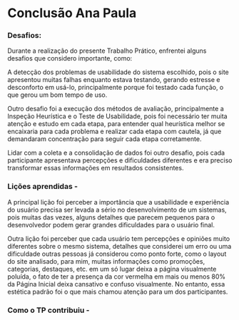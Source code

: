 # Conclusão Ana Paula 

### Desafios:
Durante a realização do presente Trabalho Prático, enfrentei alguns desafios que considero importante, como:

A detecção dos problemas de usabilidade do sistema escolhido, pois o site apresentou muitas falhas enquanto estava testando, gerando estresse e desconforto em usá-lo, principalmente porque foi testado cada função, o que gerou um bom tempo de uso.

Outro desafio foi a execução dos métodos de avaliação, principalmente a Inspeção Heurística e o Teste de Usabilidade, pois foi necessário ter muita atenção e estudo em cada etapa, para entender qual heurística melhor se encaixaria para cada problema e realizar cada etapa com cautela, já que demandaram concentração para seguir cada etapa corretamente.

Lidar com a coleta e a consolidação de dados foi outro desafio, pois cada participante apresentava percepções e dificuldades diferentes e era preciso transformar essas informações em resultados consistentes.


### Lições aprendidas - 
A principal lição foi perceber a importância que a usabilidade e experiência do usuário precisa ser levada a sério no desenvolvimento de um sistemas, pois muitas das vezes, alguns detalhes que parecem pequenos para o desenvolvedor podem gerar grandes dificuldades para o usuário final. 

Outra lição foi perceber que cada usuário tem percepções e opiniões muito diferentes sobre o mesmo sistema, detalhes que considerei um erro ou uma dificuldade outras pessoas já considerou como ponto forte, como o layout do site analisado, para mim, muitas informações como promoções, categorias, destaques, etc. em um só lugar deixa a página visualmente poluída, o fato de ter a presença da cor vermelha em mais ou menos 80% da Página Inicial deixa cansativo e confuso visualmente. No entanto, essa estética padrão foi o que mais chamou atenção para um dos participantes. 

### Como o TP contribuiu - 

